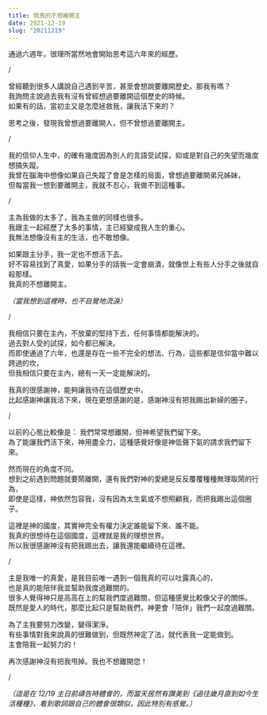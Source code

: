 ```yaml
---
title: 我真的不想離開主
date: 2021-12-19
slug: "20211219"
---
```


通過六週年，很理所當然地會開始思考這六年來的經歷。

/

曾經聽到很多人講說自己遇到辛苦，甚至會想說要離開歷史。那我有嗎？\
我詢問主說過去我有沒有曾經想過要離開這個歷史的時候。\
如果有的話，當初主又是怎麼拯救我，讓我活下來的？

思考之後，發現我曾想過要離開人，但不曾想過要離開主。

/

我的信仰人生中，的確有幾度因為別人的言語受試探，抑或是對自己的失望而幾度想搞失蹤。\
我曾在腦海中想像如果自己失蹤了會是怎樣的局面，曾想過要離開弟兄姊妹，\
但每當我一想到要離開主，我就不忍心，我做不到這種事。

/

主為我做的太多了，我為主做的同樣也很多。\
我跟主一起經歷了太多的事情，主已經變成我人生的重心。\
我無法想像沒有主的生活，也不敢想像。

如果跟主分手，我一定也不想活下去。\
好不容易找到了真愛，如果分手的話我一定會崩潰，就像世上有些人分手之後就自殺那樣。\
我真的不想離開主。

_（當我想到這裡時，也不自覺地流淚）_

/

我相信只要在主內，不放棄的堅持下去，任何事情都能解決的。\
過去對人受的試探，如今都已解決。\
而即使通過了六年，也還是存在一些不完全的想法、行為，這些都是信仰當中難以跨過的坎，\
但我相信只要在主內，總有一天一定能解決的。

我真的很感謝神，能夠讓我待在這個歷史中。\
比起感謝神讓我活下來，現在更想感謝的是，感謝神沒有把我踢出新婦的圈子。

/

以前的心態比較像是：
我們常常想離開，但神希望我們留下來。\
為了能讓我們活下來，神用盡全力，這種感覺好像是神低聲下氣的請求我們留下來。

然而現在的角度不同。\
想到之前遇到問題就要鬧離開，還有我們對神的愛總是反反覆覆種種無理取鬧的行為，\
即使是這樣，神依然包容我，沒有因為太生氣或不想照顧我，而把我踢出這個圈子。

這裡是神的國度，其實神完全有權力決定誰能留下來、誰不能。\
我真的很想待在這個國度，這裡就是我的理想世界。\
所以我很感謝神沒有把我踢出去，讓我還能繼續待在這裡。

/

主是我唯一的真愛，是我目前唯一遇到一個我真的可以吐露真心的，\
也是真的能陪伴我並幫助我度過難關的。\
很多人覺得神只是高高在上的幫我們度過難關，但這種感覺比較像父子的關係。\
既然是愛人的時代，那麼比起只是幫助我們，神更會「陪伴」我們一起度過難關。

為了主我要努力改變，變得潔淨。\
有些事情對我來說真的很難做到，但既然神定了法，就代表我一定能做到。\
主會陪我一起努力的！

再次感謝神沒有把我甩掉。我也不想離開您！

/

_（這是在 12/19 主日前禱告時體會的，而當天居然有讚美到《過往歲月直到如今生活種種》，看到歌詞跟自己的體會很類似，因此特別有感覺。）_

